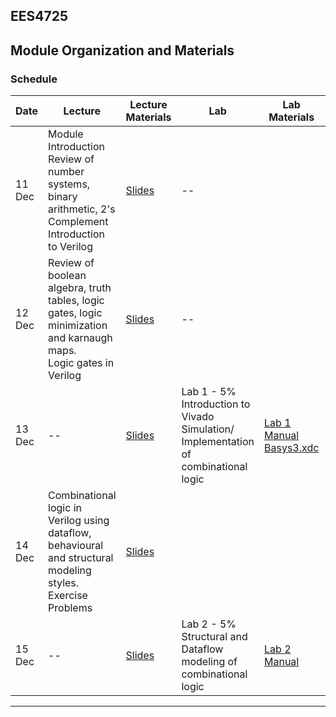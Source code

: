 EES4725
---
## Module Organization and Materials

### Schedule

| Date   | Lecture                                                                                                                              | Lecture Materials  | Lab             | Lab Materials    | Deliverables   |
| ------ | ------------------------------------------------------------------------------------------------------------------------------------ | ------------------ | --------------- | ---------------- | --------------- |
| 11 Dec | Module Introduction <br> Review of number systems, binary arithmetic, 2's Complement <br> Introduction to Verilog                    | [Slides](#)        | --              |                   |  Vivado Software Installation  |
| 12 Dec | Review of boolean algebra, truth tables, logic gates, logic minimization and karnaugh maps. <br> Logic gates in Verilog               | [Slides](#)        | --              |                   |               |
| 13 Dec | --         | [Slides](#)        | Lab 1 - 5% <br> Introduction to Vivado <br> Simulation/ Implementation of combinational logic    | [Lab 1 Manual](#) <br> [Basys3.xdc](#)  | Lab Assignment 1  - 5%      |
| 14 Dec | Combinational logic in Verilog using dataflow, behavioural and structural modeling styles. <br> Exercise Problems          | [Slides](#)        |  | |    |
| 15 Dec | --         | [Slides](#)        | Lab 2 - 5%  <br> Structural and Dataflow modeling of combinational logic  | [Lab 2 Manual](#)   | Lab Assignment 2  - 5%      |




---

